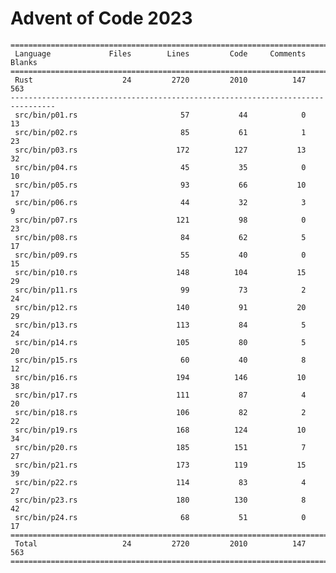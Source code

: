 # Advent of Code 2023

    ================================================================================
     Language             Files        Lines         Code     Comments       Blanks
    ================================================================================
     Rust                    24         2720         2010          147          563
    --------------------------------------------------------------------------------
     src/bin/p01.rs                       57           44            0           13
     src/bin/p02.rs                       85           61            1           23
     src/bin/p03.rs                      172          127           13           32
     src/bin/p04.rs                       45           35            0           10
     src/bin/p05.rs                       93           66           10           17
     src/bin/p06.rs                       44           32            3            9
     src/bin/p07.rs                      121           98            0           23
     src/bin/p08.rs                       84           62            5           17
     src/bin/p09.rs                       55           40            0           15
     src/bin/p10.rs                      148          104           15           29
     src/bin/p11.rs                       99           73            2           24
     src/bin/p12.rs                      140           91           20           29
     src/bin/p13.rs                      113           84            5           24
     src/bin/p14.rs                      105           80            5           20
     src/bin/p15.rs                       60           40            8           12
     src/bin/p16.rs                      194          146           10           38
     src/bin/p17.rs                      111           87            4           20
     src/bin/p18.rs                      106           82            2           22
     src/bin/p19.rs                      168          124           10           34
     src/bin/p20.rs                      185          151            7           27
     src/bin/p21.rs                      173          119           15           39
     src/bin/p22.rs                      114           83            4           27
     src/bin/p23.rs                      180          130            8           42
     src/bin/p24.rs                       68           51            0           17
    ================================================================================
     Total                   24         2720         2010          147          563
    ================================================================================
